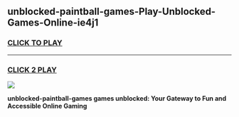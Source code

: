 
## unblocked-paintball-games-Play-Unblocked-Games-Online-ie4j1
<h3>
<a href="https://premium76.site?title=unblocked-paintball-games&ref=25A">CLICK TO PLAY</a></h3>
<hr>

<h3>
<a href="https://premium76.site?title=unblocked-paintball-games&ref=25A">CLICK 2 PLAY</a>
  
</h3>

<a href="https://premium76.site?title=unblocked-paintball-games&ref=25A"><img src="https://clearcache.store/games.png"></a>


**unblocked-paintball-games games unblocked: Your Gateway to Fun and Accessible Online Gaming**
